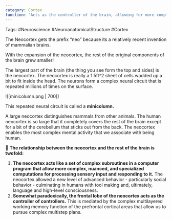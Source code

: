 ```yaml
---
category: Cortex
function: "Acts as the controller of the brain, allowing for more complex, nuance, and specialized computations for processing sensory input and responding to it."
---
```


Tags: #Neuroscience #NeuroanatomicalStructure #Cortex

The Neocortex gets the prefix “neo” because its a relatively recent invention of mammalian brains.

With the expansion of the neocortex, the rest of the original components of the brain grew smaller!

The largest part of the brain (the thing you see form the top and sides) is the neocortex. The neocortex is really a 1.5ft^2 sheet of cells wadded up a bit to fit inside the head. The neurons form a complex neural circuit that is repeated millions of times on the surface.

![[minicolumn.png | 700]]

This repeated neural circuit is called a **minicolumn.**

A large neocortex distinguishes mammals from other animals. The human neocortex is so large that it completely covers the rest of the brain except for a bit of the cerebellum that sticks out from the back. The neocortex enables the most complex mental activity that we associate with being human.

🧠 **The relationship between the neocortex and the rest of the brain is twofold:**

1. **The neocortex acts like a set of complex subroutines in a computer program that allow more complex, nuanced, and specialized computations for processing sensory input and responding to it.** The neocortex allowed a new level of advanced behavior - particularly social behavior - culminating in humans with tool making and, ultimately, language and high-level consciousness.
2. **Somewhat paradoxically, the frontal lobe of the neocortex acts as the controller of controllers.** This is mediated by the complex multilayered working memory function of the prefrontal cortical areas that allow us to pursue complex multistep plans.